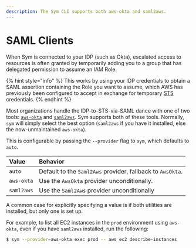 ```yaml
---
description: The Sym CLI supports both aws-okta and saml2aws.
---
```


# SAML Clients

When Sym is connected to your IDP \(such as Okta\), escalated access to resources is often granted by temporarily adding you to a group that has delegated permission to assume an IAM Role. 

{% hint style="info" %}
This works by using your IDP credentials to obtain a SAML assertion containing the Role you want to assume, which AWS has previously been configured to accept in exchange for temporary [STS](https://docs.aws.amazon.com/STS/latest/APIReference/welcome.html) credentials. 
{% endhint %}

Most organizations handle the IDP-to-STS-via-SAML dance with one of two tools: [`aws-okta`](https://github.com/segmentio/aws-okta) and [`saml2aws`](https://github.com/Versent/saml2aws). Sym supports both of these tools. Normally, `sym` will simply select the best option \(`saml2aws` if you have it installed, else the now-unmaintained `aws-okta`\). 

This is configurable by passing the `--provider` flag to `sym`, which defaults to `auto`.

| Value | Behavior |
| :--- | :--- |
| `auto` | Default to the `Saml2Aws` provider, fallback to `AwsOkta`. |
| `aws-okta` | Use the `AwsOkta` provider unconditionally. |
| `saml2aws` | Use the `Saml2Aws` provider unconditionally |

A common case for explicitly specifying a value is if both utilities are installed, but only one is set up.

For example, to list all EC2 instances in the `prod` environment using `aws-okta`, even if you have `saml2aws` installed, run the following:

```bash
$ sym --provider=aws-okta exec prod -- aws ec2 describe-instances
```



